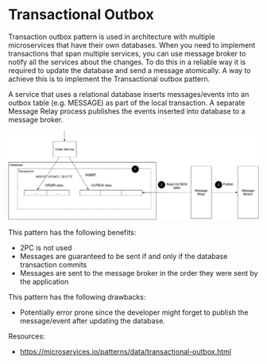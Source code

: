 # Transactional Outbox

Transaction outbox pattern is used in architecture with multiple microservices
that have their own databases. When you need to implement transactions that span 
multiple services, you can use message broker to notify all the services about the changes.
To do this in a reliable way it is required to update the database and send a message atomically. 
A way to achieve this is to implement the Transactional outbox pattern.

A service that uses a relational database inserts messages/events into an outbox table (e.g. MESSAGE) as part of the local transaction.
A separate Message Relay process publishes the events inserted into database to a message broker.

![outbox](../assets/outbox.png)

This pattern has the following benefits:
- 2PC is not used
- Messages are guaranteed to be sent if and only if the database transaction commits
- Messages are sent to the message broker in the order they were sent by the application

This pattern has the following drawbacks:
- Potentially error prone since the developer might forget to publish the message/event after updating the database.

Resources:
- https://microservices.io/patterns/data/transactional-outbox.html